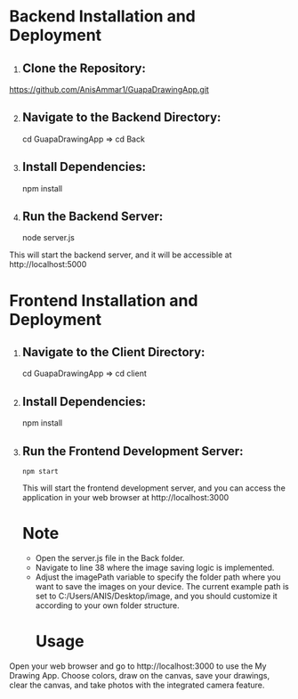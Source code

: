 
# Backend Installation and Deployment

1) ## Clone the Repository:
https://github.com/AnisAmmar1/GuapaDrawingApp.git

2) ## Navigate to the Backend Directory:
      cd GuapaDrawingApp => cd Back

3) ## Install Dependencies:
      npm install

4) ## Run the Backend Server:
      node server.js

This will start the backend server, and it will be accessible at http://localhost:5000

# Frontend Installation and Deployment

1) ## Navigate to the Client Directory:
   cd GuapaDrawingApp => cd client

2) ## Install Dependencies:
      npm install

3) ## Run the Frontend Development Server:
       npm start

   This will start the frontend development server, and you can access the application in your web browser at http://localhost:3000

   # Note 
   + Open the server.js file in the Back folder.
   + Navigate to line 38 where the image saving logic is implemented.
   + Adjust the imagePath variable to specify the folder path where you want to save the images on your device. The current example path is set to C:/Users/ANIS/Desktop/image, and you should customize it according to your own folder structure.
     # Usage
Open your web browser and go to http://localhost:3000 to use the My Drawing App.
Choose colors, draw on the canvas, save your drawings, clear the canvas, and take photos with the integrated camera feature.




